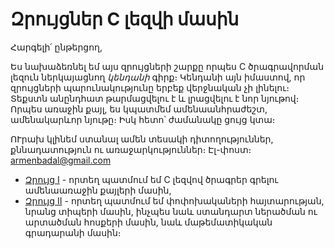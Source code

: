 Զրույցներ C լեզվի մասին
=======================

Հարգելի՛ ընթերցող,

Ես նախաձեռնել եմ այս զրույցների շարքը որպես C ծրագրավորման լեզուն ներկայացնող *կենդանի* գիրք։ Կենդանի այն իմաստով, որ զրույցների պարունակությունը երբեք վերջնական չի լինելու։ Տեքստն անընդհատ թարմացվելու է և լրացվելու է նոր նյութով։ Որպես առաջին քայլ, ես կպատմեմ ամենաանհրաժեշտ, ամենակարևոր նյութը։ Իսկ հետո՝ ժամանակը ցույց կտա։

ՈՒրախ կլինեմ ստանալ ամեն տեսակի դիտողություններ, քննադատություն ու առաջարկություններ։ Էլ-փոստ։ armenbadal@gmail.com


* [Զրույց I](https://github.com/armenbadal/notes-on-c/blob/master/chapter01.md) - որտեղ պատմում եմ C լեզվով ծրագրեր գրելու ամենաառաջին քայլերի մասին,
* [Զրույց II](https://github.com/armenbadal/notes-on-c/blob/master/chapter02.md) - որտեղ պատմում եմ փոփոխակաների հայտարության, նրանց տիպերի մասին, ինչպես նաև ստանդարտ ներածման ու արտածման հոսքերի մասին, նաև մաթեմատիկական գրադարանի մասին։

